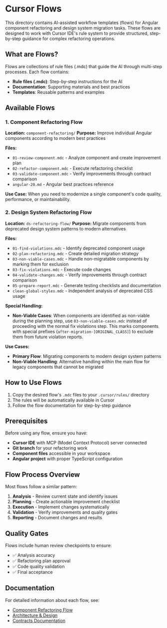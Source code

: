 # Cursor Flows

This directory contains AI-assisted workflow templates (flows) for Angular component refactoring and design system migration tasks. These flows are designed to work with Cursor IDE's rule system to provide structured, step-by-step guidance for complex refactoring operations.

## What are Flows?

Flows are collections of rule files (.mdc) that guide the AI through multi-step processes. Each flow contains:
- **Rule files (.mdc)**: Step-by-step instructions for the AI
- **Documentation**: Supporting materials and best practices
- **Templates**: Reusable patterns and examples

## Available Flows

### 1. Component Refactoring Flow
**Location:** `component-refactoring/`
**Purpose:** Improve individual Angular components according to modern best practices

**Files:**
- `01-review-component.mdc` - Analyze component and create improvement plan
- `02-refactor-component.mdc` - Execute refactoring checklist
- `03-validate-component.mdc` - Verify improvements through contract comparison
- `angular-20.md` - Angular best practices reference

**Use Case:** When you need to modernize a single component's code quality, performance, or maintainability.

### 2. Design System Refactoring Flow
**Location:** `ds-refactoring-flow/`
**Purpose:** Migrate components from deprecated design system patterns to modern alternatives

**Files:**
- `01-find-violations.mdc` - Identify deprecated component usage
- `02-plan-refactoring.mdc` - Create detailed migration strategy
- `03-non-viable-cases.mdc` - Handle non-migratable components by marking them for exclusion
- `03-fix-violations.mdc` - Execute code changes
- `04-validate-changes.mdc` - Verify improvements through contract comparison
- `05-prepare-report.mdc` - Generate testing checklists and documentation
- `clean-global-styles.mdc` - Independent analysis of deprecated CSS usage

**Special Handling:**
- **Non-Viable Cases**: When components are identified as non-viable during the planning step, use `03-non-viable-cases.mdc` instead of proceeding with the normal fix violations step. This marks components with special prefixes (`after-migration-[ORIGINAL_CLASS]`) to exclude them from future violation reports.

**Use Cases:** 
- **Primary Flow**: Migrating components to modern design system patterns
- **Non-Viable Handling**: Alternative handling within the main flow for legacy components that cannot be migrated

## How to Use Flows

1. Copy the desired flow's `.mdc` files to your `.cursor/rules/` directory
2. The rules will be automatically available in Cursor
3. Follow the flow documentation for step-by-step guidance

## Prerequisites

Before using any flow, ensure you have:
- **Cursor IDE** with MCP (Model Context Protocol) server connected
- **Git branch** for your refactoring work
- **Component files** accessible in your workspace
- **Angular project** with proper TypeScript configuration

## Flow Process Overview

Most flows follow a similar pattern:
1. **Analysis** - Review current state and identify issues
2. **Planning** - Create actionable improvement checklist
3. **Execution** - Implement changes systematically
4. **Validation** - Verify improvements and quality gates
5. **Reporting** - Document changes and results

## Quality Gates

Flows include human review checkpoints to ensure:
- ✅ Analysis accuracy
- ✅ Refactoring plan approval
- ✅ Code quality validation
- ✅ Final acceptance

## Documentation

For detailed information about each flow, see:
- [Component Refactoring Flow](../../docs/component-refactoring-flow.md)
- [Architecture & Design](../../docs/architecture-internal-design.md)
- [Contracts Documentation](../../docs/contracts.md)